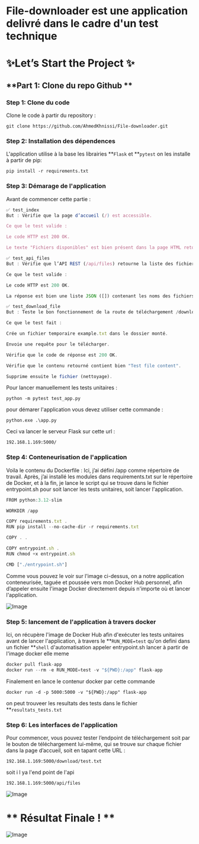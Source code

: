 ﻿# **File-downloader est une application delivré dans le cadre d'un test technique**
# ✨Let’s Start the Project ✨
## **Part 1: Clone du repo Github **
### **Step 1: Clone du code**
Clone le code à partir du repository :

```
git clone https://github.com/AhmedKhnissi/File-downloader.git
```
### **Step 2: Installation des dépendences**

L'application utilise à la base les librairies **`Flask` et **`pytest` on les installe à partir de pip:
 
```
pip install -r requirements.txt
```

### **Step 3: Démarage de l'application**
Avant de commencer cette partie :
```jsx
✅ test_index
But : Vérifie que la page d’accueil (/) est accessible.

Ce que le test valide :

Le code HTTP est 200 OK.

Le texte "Fichiers disponibles" est bien présent dans la page HTML retournée.
```

```jsx
✅ test_api_files
But : Vérifie que l’API REST (/api/files) retourne la liste des fichiers.

Ce que le test valide :

Le code HTTP est 200 OK.

La réponse est bien une liste JSON ([]) contenant les noms des fichiers dans le volume.
```

```jsx
✅ test_download_file
But : Teste le bon fonctionnement de la route de téléchargement /download/<filename>.

Ce que le test fait :

Crée un fichier temporaire example.txt dans le dossier monté.

Envoie une requête pour le télécharger.

Vérifie que le code de réponse est 200 OK.

Vérifie que le contenu retourné contient bien "Test file content".

Supprime ensuite le fichier (nettoyage).
```

Pour lancer manuellement les tests unitaires : 
```
python -m pytest test_app.py
```

pour démarer l'application vous devez utiliser cette commande : 

```
python.exe .\app.py
```
Ceci va lancer le serveur Flask sur cette url : 

```
192.168.1.169:5000/
```

### **Step 4: Conteneurisation de l'application**
Voila le contenu du Dockerfile :
Ici, j’ai défini /app comme répertoire de travail. Après, j’ai installé les modules dans requirements.txt sur le répertoire de Docker, et à la fin, je lance le script qui se trouve dans le fichier entrypoint.sh pour soit lancer les tests unitaires, soit lancer l'application.

```jsx
FROM python:3.12-slim

WORKDIR /app

COPY requirements.txt .
RUN pip install --no-cache-dir -r requirements.txt

COPY . .

COPY entrypoint.sh .
RUN chmod +x entrypoint.sh

CMD ["./entrypoint.sh"]

```

Comme vous pouvez le voir sur l'image ci-dessus, on a notre application conteneurisée, taguée et poussée vers mon Docker Hub personnel, afin d’appeler ensuite l'image Docker directement depuis n'importe où et lancer l'application.

![Image](https://github.com/user-attachments/assets/3de195e9-1bdc-4865-96e5-6611c14298e3)


### **Step 5: lancement de l'application à travers docker**

Ici, on récupère l'image de Docker Hub afin d'exécuter les tests unitaires avant de lancer l'application,
à travers le  **`RUN_MODE=test` qu'on defini dans un fichier **`shell` d'automatisation appeler entrypoint.sh lancer à partir de l'image docker elle meme 
```jsx
docker pull flask-app
docker run --rm -e RUN_MODE=test -v "${PWD}:/app" flask-app
```

Finalement en lance le contenur docker par cette commande 

```
docker run -d -p 5000:5000 -v "${PWD}:/app" flask-app

```

on peut trouveer les resultats des tests dans le fichier **`resultats_tests.txt` 


### **Step 6: Les interfaces de l'application**

Pour commencer, vous pouvez tester l’endpoint de téléchargement soit par le bouton de téléchargement lui-même, qui se trouve sur chaque fichier dans la page d’accueil, soit en tapant cette URL :
```
192.168.1.169:5000/download/test.txt
```

soit i l ya l'end point de l'api
```
192.168.1.169:5000/api/files
```
![Image](https://github.com/user-attachments/assets/421543c1-b56a-4587-a6d4-3d76952e3ed9)

# **  Résultat Finale ! **  
![Image](https://github.com/user-attachments/assets/f5b13e4c-9860-4f0f-8a90-254a8ac2b85a)
